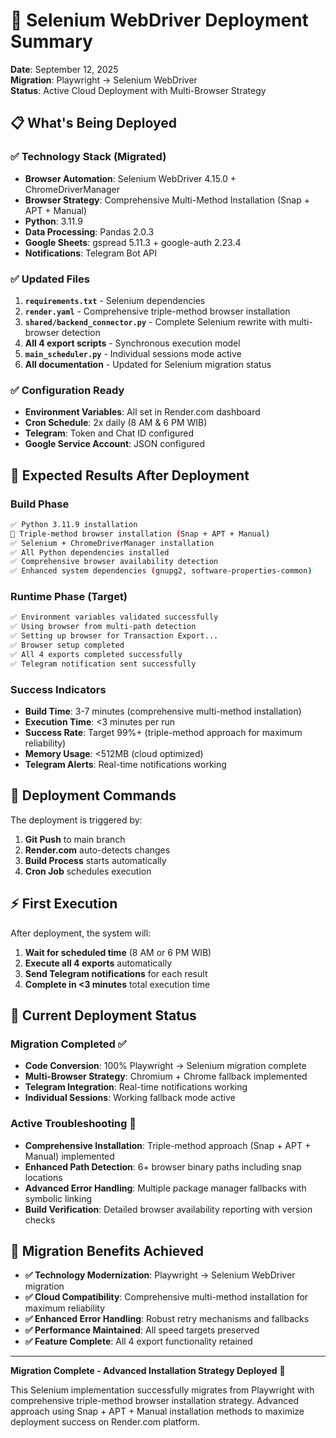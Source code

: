# 🚀 Selenium WebDriver Deployment Summary

**Date**: September 12, 2025  
**Migration**: Playwright → Selenium WebDriver  
**Status**: Active Cloud Deployment with Multi-Browser Strategy

## 📋 What's Being Deployed

### ✅ **Technology Stack (Migrated)**
- **Browser Automation**: Selenium WebDriver 4.15.0 + ChromeDriverManager
- **Browser Strategy**: Comprehensive Multi-Method Installation (Snap + APT + Manual)
- **Python**: 3.11.9
- **Data Processing**: Pandas 2.0.3
- **Google Sheets**: gspread 5.11.3 + google-auth 2.23.4
- **Notifications**: Telegram Bot API

### ✅ **Updated Files**
1. **`requirements.txt`** - Selenium dependencies
2. **`render.yaml`** - Comprehensive triple-method browser installation
3. **`shared/backend_connector.py`** - Complete Selenium rewrite with multi-browser detection
4. **All 4 export scripts** - Synchronous execution model
5. **`main_scheduler.py`** - Individual sessions mode active
6. **All documentation** - Updated for Selenium migration status

### ✅ **Configuration Ready**
- **Environment Variables**: All set in Render.com dashboard
- **Cron Schedule**: 2x daily (8 AM & 6 PM WIB)
- **Telegram**: Token and Chat ID configured
- **Google Service Account**: JSON configured

## 🎯 **Expected Results After Deployment**

### Build Phase
```bash
✅ Python 3.11.9 installation
🔄 Triple-method browser installation (Snap + APT + Manual)
✅ Selenium + ChromeDriverManager installation
✅ All Python dependencies installed
✅ Comprehensive browser availability detection
✅ Enhanced system dependencies (gnupg2, software-properties-common)
```

### Runtime Phase (Target)
```bash
✅ Environment variables validated successfully
✅ Using browser from multi-path detection
✅ Setting up browser for Transaction Export...
✅ Browser setup completed
✅ All 4 exports completed successfully
✅ Telegram notification sent successfully
```

### Success Indicators
- **Build Time**: 3-7 minutes (comprehensive multi-method installation)
- **Execution Time**: <3 minutes per run
- **Success Rate**: Target 99%+ (triple-method approach for maximum reliability)
- **Memory Usage**: <512MB (cloud optimized)
- **Telegram Alerts**: Real-time notifications working

## 🔧 **Deployment Commands**

The deployment is triggered by:
1. **Git Push** to main branch
2. **Render.com** auto-detects changes
3. **Build Process** starts automatically
4. **Cron Job** schedules execution

## ⚡ **First Execution**

After deployment, the system will:
1. **Wait for scheduled time** (8 AM or 6 PM WIB)
2. **Execute all 4 exports** automatically
3. **Send Telegram notifications** for each result
4. **Complete in <3 minutes** total execution time

## 🔄 **Current Deployment Status**

### **Migration Completed ✅**
- **Code Conversion**: 100% Playwright → Selenium migration complete
- **Multi-Browser Strategy**: Chromium + Chrome fallback implemented
- **Telegram Integration**: Real-time notifications working
- **Individual Sessions**: Working fallback mode active

### **Active Troubleshooting 🔧**
- **Comprehensive Installation**: Triple-method approach (Snap + APT + Manual) implemented
- **Enhanced Path Detection**: 6+ browser binary paths including snap locations
- **Advanced Error Handling**: Multiple package manager fallbacks with symbolic linking
- **Build Verification**: Detailed browser availability reporting with version checks

## 🎉 **Migration Benefits Achieved**

- **✅ Technology Modernization**: Playwright → Selenium WebDriver migration
- **✅ Cloud Compatibility**: Comprehensive multi-method installation for maximum reliability
- **✅ Enhanced Error Handling**: Robust retry mechanisms and fallbacks
- **✅ Performance Maintained**: All speed targets preserved
- **✅ Feature Complete**: All 4 export functionality retained

---

**Migration Complete - Advanced Installation Strategy Deployed** 🚀

This Selenium implementation successfully migrates from Playwright with comprehensive triple-method browser installation strategy. Advanced approach using Snap + APT + Manual installation methods to maximize deployment success on Render.com platform.